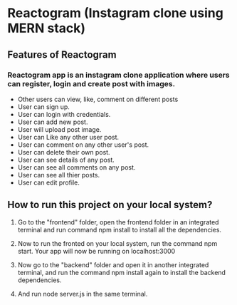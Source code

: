 # Reactogram (Instagram clone using MERN stack)

## Features of Reactogram
### Reactogram app is an instagram clone application where users can register, login and create post with images.

- Other users can view, like, comment on different posts
- User can sign up.
- User can login with credentials.
- User can add new post.
- User will upload post image.
- User can Like any other user post.
- User can comment on any other user's post.
- User can delete their own post.
- User can see details of any post.
- User can see all comments on any post.
- User can see all thier posts.
- User can edit profile.

## How to run this project on your local system?
1. Go to the "frontend" folder, open the frontend folder in an integrated terminal and run command npm install to install all the dependencies.

2. Now to run the fronted on your local system, run the command npm start. Your app will now be running on localhost:3000

3. Now go to the "backend" folder and open it in another integrated terminal, and run the command npm install again to install the backend dependencies.

4. And run node server.js in the same terminal.
